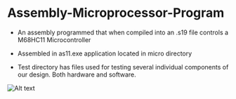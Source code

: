 # Assembly-Microprocessor-Program
- An assembly programmed that when compiled into an .s19 file controls a M68HC11 Microcontroller

- Assembled in as11.exe application located in micro directory

- Test directory has files used for testing several individual components of our
  design. Both hardware and software.

![Alt text](/relative/path/to/img.jpg?raw=true "Optional Title")

